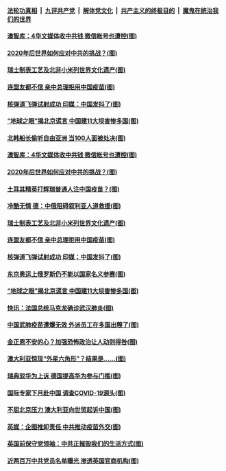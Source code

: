 

####  [法轮功真相](../../../../basic/blob/master/README.md?t=12192131) &nbsp;|&nbsp; [九评共产党](../../../../9ping.md/blob/master/README.md?t=12192131) &nbsp;|&nbsp; [解体党文化](../../../../jtdwh.md/blob/master/README.md?t=12192131)  &nbsp;|&nbsp; [共产主义的终极目的](../../../../gczydzjmd.md/blob/master/README.md?t=12192131) &nbsp;|&nbsp; [魔鬼在统治我们的世界](../../../../mgztzwmdsj.md/blob/master/README.md?t=12192131) 

#### [澳智库：4华文媒体收中共钱 微信帐号也遭控(图)](../pages/p9/956274.md?t=12192131) 

#### [2020年后世界如何应对中共的挑战？(图)](../pages/p9/956313.md?t=12192131) 

#### [瑞士制表工艺及北非小米列世界文化遗产(图)](../pages/p9/956276.md?t=12192131) 

#### [连盟友都不信 亲中总理拒用中国疫苗(图)](../pages/p9/956111.md?t=12192131) 

#### [核弹道飞弹试射成功 印媒：中国发抖了(图)](../pages/p9/956208.md?t=12192131) 

#### [“地球之眼”揭北京谎言 中国建11大坝害惨多国(图)](../pages/p9/956109.md?t=12192131) 

#### [北韩船长偷听自由亚洲 当100人面被处决(图)](../pages/p9/956315.md?t=12192131) 

#### [澳智库：4华文媒体收中共钱 微信帐号也遭控(图)](../pages/p9/956274.md?t=12192131) 

#### [2020年后世界如何应对中共的挑战？(图)](../pages/p9/956313.md?t=12192131) 

#### [土耳其精英打辉瑞普通人注中国疫苗？(图)](../pages/p9/956309.md?t=12192131) 

#### [冷酷无情 德：中俄阻碍叙利亚人道救援(图)](../pages/p9/956270.md?t=12192131) 

#### [瑞士制表工艺及北非小米列世界文化遗产(图)](../pages/p9/956276.md?t=12192131) 

#### [连盟友都不信 亲中总理拒用中国疫苗(图)](../pages/p9/956111.md?t=12192131) 

#### [核弹道飞弹试射成功 印媒：中国发抖了(图)](../pages/p9/956208.md?t=12192131) 

#### [东京奥运上俄罗斯仍不能以国家名义参赛(图)](../pages/p9/956205.md?t=12192131) 

#### [“地球之眼”揭北京谎言 中国建11大坝害惨多国(图)](../pages/p9/956109.md?t=12192131) 

#### [快讯：法国总统马克龙确诊武汉肺炎(图)](../pages/p9/956114.md?t=12192131) 

#### [中国武肺疫苗遭爆无效 外派员工在多国出糗了(图)](../pages/p9/956082.md?t=12192131) 

#### [金正恩不安的心？加强恐怖政治让人动则得咎(图)](../pages/p9/955983.md?t=12192131) 

#### [澳大利亚惊现“外星六角形”？结果是……(图)](../pages/p9/956060.md?t=12192131) 

#### [瑞典驳华为上诉 德国提高华为参与门槛(图)](../pages/p9/956059.md?t=12192131) 

#### [国际专家下月赴中国 调查COVID-19源头(图)](../pages/p9/956058.md?t=12192131) 

#### [不屈北京压力 澳大利亚向世贸起诉中国(图)](../pages/p9/956055.md?t=12192131) 

#### [英媒：企图推卸责任 中共推动疫苗外交(图)](../pages/p9/956018.md?t=12192131) 

#### [英国前保守党领袖：中共正摧毁我们的生活方式(图)](../pages/p9/956001.md?t=12192131) 

#### [近两百万中共党员名单曝光 渗透英国官商机构(图)](../pages/p9/955993.md?t=12192131) 

